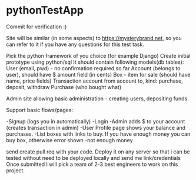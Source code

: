 # pythonTestApp

Commit for verification :)

Site will be similar (in some aspects) to https://mysterybrand.net, so you can refer to it if you have any questions for this test task.

Pick the python framework of you choice (for example Django)
Create initial prototype using python/sql
It should contain following models(db tables):
User (email, pwd) - no confirmation required so far
Account (belongs to user), should have $ amount field (in cents)
Box - item for sale (should have name, price fields)
Transaction account from account to, kind: purchase, deposit, withdraw
Purchase (who bought what)

Admin site allowing basic administration - creating users, depositing funds

Support basic flows/pages:

-Signup (logs you in automatically)
-Login
-Admin adds $ to your account (creates transaction in admin)
-User Profile page shows your balance and purchases.
-List boxes with links to buy.
If you have enough money you can buy box, otherwise error shown -not enough money

send create pull req with your code.
Deploy it on any server so that i can be tested without need to be deployed locally and send me link/credentials
Once submitted I will pick a team of 2-3 best engineers to work on this project.
